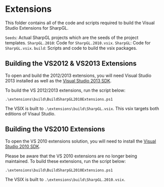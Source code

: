 Extensions
==========

This folder contains all of the code and scripts required to build the
Visual Studio Extensions for SharpGL.

`Seeds`: Actual SharpGL projects which are the seeds of the project templates.
`SharpGL.2010`: Code for `SharpGL.2010.vsix`.
`SharpGL`: Code for `SharpGL.vsix`.
`build`: Scripts and code to build the vsix packages.

Building the VS2012 & VS2013 Extensions
---------------------------------------

To open and build the 2012/2013 extensions, you will need Visual Studio 2013
installed as well as the [Visual Studio 2013 SDK](http://www.microsoft.com/en-us/download/details.aspx?id=40758).

To build the VS 2012/2013 extensions, run the script below:

```
.\extensions\build\BuildSharpGL2010Extensions.ps1
```

The VSIX is built to `.\extensions\build\SharpGL.vsix`. This vsix targets both
editions of Visaul Studio.

Building the VS2010 Extensions
------------------------------

To open the VS 2010 extensions solution, you will need to install the 
[Visual Studio 2010 SDK](http://www.microsoft.com/en-us/download/details.aspx?id=2680).

Please be aware that the VS 2010 extensions are no longer being maintained.
To build these extensions, run the script below:

```
.\extensions\build\BuildSharpGL2010Extensions.ps1
```

The VSIX is built to `.\extensions\build\SharpGL.2010.vsix`.